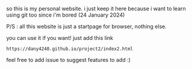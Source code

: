 so this is my personal website. i just keep it here because i want to learn using git too since i'm bored
(24 January 2024)

P/S : all this website is just a startpage for browser, nothing else.

you can use it if you want! just add this link
```
https://dany4240.github.io/project2/index2.html

```

feel free to add issue to suggest features to add :)
